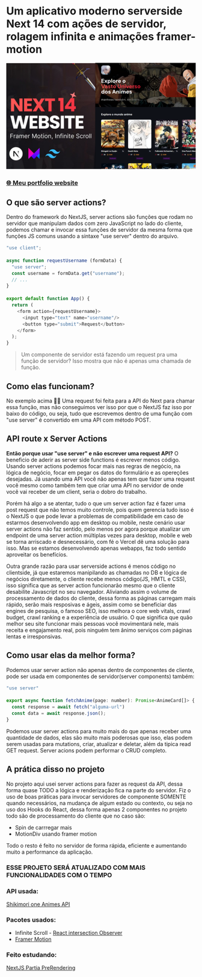 # Um aplicativo moderno serverside Next 14 com ações de servidor, rolagem infinita e animações framer-motion

![Anime Website](https://raw.githubusercontent.com/usbaliendev/animevault/main/public/project.png)

### [🌐 Meu portfolio website](https://usbaliendev.com/)

## O que são server actions?
Dentro do framework do NextJS, server actions são funções que rodam no servidor que manipulam dados com zero JavaScript no lado do cliente, podemos chamar e invocar essa funções de servidor da mesma forma que funções JS comuns usando a sintaxe "use server" dentro do arquivo.

```javascript
"use client";

async function requestUsername (formData) {
  "use server";
  const username = formData.get("username");
  // ...
}

export default function App() {
  return (
    <form action={requestUsername}>
      <input type="text" name="username"/>
      <button type="submit">Request</button>
    </form>
  );
}
```
>Um componente de servidor está fazendo um request pra uma função de servidor? Isso mostra que não é apenas uma chamada de função.

## Como elas funcionam?
No exemplo acima ☝🏻 Uma request foi feita para a API do Next para chamar essa função, mas não conseguimos ver isso por que o NextJS faz isso por baixo do código, ou seja, tudo que escrevemos dentro de uma função com "use server" é convertido em uma API com método POST.

## API route x Server Actions

**Então porque usar "use server" e não escrever uma request API?**
O beneficio de aderir as server side functions é escrever menos código. Usando server actions podemos focar mais nas regras de negócio, na lógica de negócio, focar em pegar os datos do formulário e as opereções desejadas. Já usando uma API você não apenas tem que fazer uma request você mesmo como também tem que criar uma API no servidor de onde você vai receber de um client, seria o dobro do trabalho.

Porém há algo a se atentar, tudo o que um server action faz é fazer uma post request que não temos muito controle, pois quem gerencia tudo isso é o NextJS o que pode levar a problemas de compatibilidade em caso de estarmos desenvolvendo app em desktop ou mobile, neste cenário usar server actions não faz sentido, pelo menos por agora porque atualizar um endpoint de uma server action múltiplas vezes para desktop, mobile e web se torna arriscado e desnecessário, com fé o Vercel dê uma solução para isso. Mas se estamos desenvolvendo apenas webapps, faz todo sentido aproveitar os benefícios.

Outra grande razão para usar serverside actions é menos código no clientside, já que estaremos manipilando as chamadas no DB e lógica de negócios diretamente, o cliente recebe menos código(JS, HMTL e CSS), isso significa que as server action funcionarão mesmo que o cliente desabilite Javascript no seu navegador. Aliviando assim o volume de processamento de dados do cliente, dessa forma as páginas carregam mais rápido, serão mais resposivas e ágeis, assim como se beneficiar das engines de pesquisa, o famoso SEO, isso melhora o core web vitals, crawl budget, crawl ranking e a experiência de usuário. O que significa que quão melhor seu site funcionar mais pessoas você movimentará nele, mais receita e engajamento real, pois ninguém tem ânimo serviços com páginas lentas e irresponsivas.

## Como usar elas da melhor forma?

Podemos usar server action não apenas dentro de componentes de cliente, pode ser usada em componentes de servidor(server components) também:

```javascript
"use server"

export async function fetchAnime(page: number): Promise<AnimeCard[]> {
  const response = await fetch("alguma-url")
  const data = await response.json();
}
```
Podemos usar server actions para muito mais do que apenas receber uma quantidade de dados, elas são muito mais poderosas que isso, elas podem serem usadas para mutations, criar, atualizar e deletar, além da tipica read GET request. Server acions podem performar o CRUD completo.

## A prática disso no projeto

No projeto aqui usei server actions para fazer as request da API, dessa forma quase TODO a lógica e renderização fica na parte do servidor. Fiz o uso de boas práticas para invocar servidores de componente SOMENTE quando necessários, na mudança de algum estado ou contexto, ou seja no uso dos Hooks do React, dessa forma apenas 2 componentes no projeto todo são de processamento do cliente que no caso são:
 * Spin de carrregar mais
 * MotionDiv usando framer motion

Todo o resto é feito no servidor de forma rápida, eficiente e aumentando muito a performance da aplicação.

### ESSE PROJETO SERÁ ATUALIZADO COM MAIS FUNCIONALIDADES COM O TEMPO

### API usada:

[Shikimori one Animes API](https://shikimori.one/api/doc/1.0/animes/index)

### Pacotes usados:

* Infinite Scroll - [React intersection Observer](https://www.npmjs.com/package/react-intersection-observer)
* [Framer Motion](https://www.framer.com/motion/)

### Feito estudando:
[NextJS Partia PreRendering](https://www.partialprerendering.com/)
